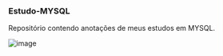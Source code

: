 ### Estudo-MYSQL
Repositório contendo anotações de meus estudos em MYSQL.


![image](https://user-images.githubusercontent.com/102734845/175659426-1944d382-335f-4009-ba2c-4e2e84b4cb87.png)

